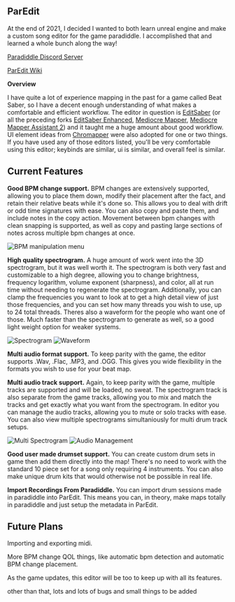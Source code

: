 ## ParEdit

At the end of 2021, I decided I wanted to both learn unreal engine and make a custom song editor for the game paradiddle. I accomplished that and learned a whole bunch along the way!

[Paradiddle Discord Server](https://discord.gg/paradiddle)

[ParEdit Wiki](https://github.com/CANA-Dan/ParEdit/wiki)


**Overview**

I have quite a lot of experience mapping in the past for a game called Beat Saber, so I have a decent enough understanding of what makes a comfortable and efficient workflow. The editor in question is [EditSaber](https://github.com/Ikeiwa/EditSaber) (or all the preceding forks [EditSaber Enhanced](https://github.com/permissionBRICK/EditSaberEnhanced), [Mediocre Mapper](https://github.com/squeaksies/MediocreMapper/releases), [Mediocre Mapper Assistant 2](https://git.bsmg.dev/Top_Cat/MediocreMapAssistant2)) and it taught me a huge amount about good workflow. UI element ideas from [Chromapper](https://github.com/Caeden117/ChroMapper) were also adopted for one or two things. If you have used any of those editors listed, you'll be very comfortable using this editor; keybinds are similar, ui is similar, and overall feel is similar.

## Current Features

**Good BPM change support.** BPM changes are extensively supported, allowing you to place them down, modify their placement after the fact, and retain their relative beats while it's done so. This allows you to deal with drift or odd time signatures with ease. You can also copy and paste them, and include notes in the copy action. Movement between bpm changes with clean snapping is supported, as well as copy and pasting large sections of notes across multiple bpm changes at once.

![BPM manipulation menu](https://user-images.githubusercontent.com/24213630/171141109-946b0f4c-2599-45a0-99f1-9b349fa38670.png)

**High quality spectrogram.** A huge amount of work went into the 3D spectrogram, but it was well worth it. The spectrogram is both very fast and customizable to a high degree, allowing you to change brightness, frequency logarithm, volume exponent (sharpness), and color, all at run time without needing to regenerate the spectrogram. Additionally, you can clamp the frequencies you want to look at to get a high detail view of just those frequencies, and you can set how many threads you wish to use, up to 24 total threads. Theres also a waveform for the people who want one of those. Much faster than the spectrogram to generate as well, so a good light weight option for weaker systems.

![Spectrogram](https://user-images.githubusercontent.com/24213630/180401942-327719f7-b9c4-4832-96e9-14a866ab1cee.png)
![Waveform](https://user-images.githubusercontent.com/24213630/196630542-d22c6da2-0075-4d5e-af37-c2080746b1bd.png)

**Multi audio format support.** To keep parity with the game, the editor supports .Wav, .Flac, .MP3, and .OGG. This gives you wide flexibility in the formats you wish to use for your beat map.

**Multi audio track support.** Again, to keep parity with the game, multiple tracks are supported and will be loaded, no sweat. The spectrogram track is also separate from the game tracks, allowing you to mix and match the tracks and get exactly what you want from the spectrogram. In editor you can manage the audio tracks, allowing you to mute or solo tracks with ease. You can also view multiple spectrograms simultaniously for multi drum track setups.

![Multi Spectrogram](https://user-images.githubusercontent.com/24213630/196630920-f69f4d59-da90-4018-8b38-1bfda85dca6d.png)
![Audio Management](https://user-images.githubusercontent.com/24213630/196630938-d5231130-c952-41c6-843f-5f7085c61519.png)

**Good user made drumset support.** You can create custom drum sets in game then add them directly into the map! There's no need to work with the standard 10 piece set for a song only requiring 4 instruments. You can also make unique drum kits that would otherwise not be possible in real life.

**Import Recordings From Paradiddle.** You can import drum sessions made in paradiddle into ParEdit. This means you can, in theory, make maps totally in paradiddle and just setup the metadata in ParEdit.

## Future Plans

Importing and exporting midi.

More BPM change QOL things, like automatic bpm detection and automatic BPM change placement.

As the game updates, this editor will be too to keep up with all its features.

other than that, lots and lots of bugs and small things to be added
